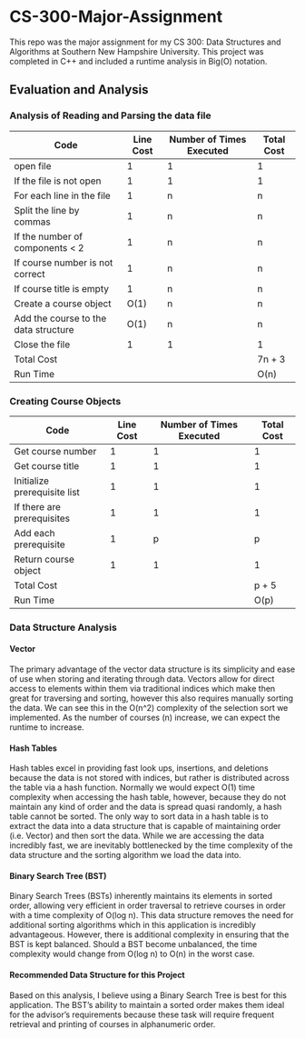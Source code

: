 # CS-300-Major-Assignment

This repo was the major assignment for my CS 300: Data Structures and Algorithms at Southern New Hampshire University. This project was completed in C++ and included a runtime analysis in Big(O) notation.

## Evaluation and Analysis

### Analysis of Reading and Parsing the data file

| Code  | Line Cost | Number of Times Executed | Total Cost |
| ------------- | ------------- | ------------- | ------------- |
| open file | 1 | 1 | 1 |
| If the file is not open | 1 | 1 | 1 |
| For each line in the file | 1 | n | n |
| Split the line by commas | 1 | n | n |
| If the number of components < 2 | 1 | n | n |
| If course number is not correct | 1 | n | n |
| If course title is empty | 1 | n | n |
| Create a course object | O(1) | n | n |
| Add the course to the data structure | O(1) | n | n |
| Close the file | 1 | 1 | 1 |
| Total Cost | | | 7n + 3 |
| Run Time | | | O(n) |

### Creating Course Objects

| Code  | Line Cost | Number of Times Executed | Total Cost |
| ------------- | ------------- | ------------- | ------------- |
| Get course number | 1 | 1 | 1 |
| Get course title | 1 | 1 | 1 |
| Initialize prerequisite list | 1 | 1 | 1 |
| If there are prerequisites | 1 | 1 | 1 |
| Add each prerequisite | 1 | p | p |
| Return course object | 1 | 1 | 1 |
| Total Cost | | | p + 5 |
| Run Time | | | O(p) |

### Data Structure Analysis

#### Vector
The primary advantage of the vector data structure is its simplicity and ease of use when storing and iterating through data. Vectors allow for direct access to elements within them via traditional indices which make then great for traversing and sorting, however this also requires manually sorting the data. We can see this in the O(n^2) complexity of the selection sort we implemented. As the number of courses (n) increase, we can expect the runtime to increase.

#### Hash Tables
Hash tables excel in providing fast look ups, insertions, and deletions because the data is not stored with indices, but rather is distributed across the table via a hash function. Normally we would expect O(1) time complexity when accessing the hash table, however, because they do not maintain any kind of order and the data is spread quasi randomly, a hash table cannot be sorted. The only way to sort data in a hash table is to extract the data into a data structure that is capable of maintaining order (i.e. Vector) and then sort the data. While we are accessing the data incredibly fast, we are inevitably bottlenecked by the time complexity of the data structure and the sorting algorithm we load the data into. 

#### Binary Search Tree (BST)
Binary Search Trees (BSTs) inherently maintains its elements in sorted order, allowing very efficient in order traversal to retrieve courses in order with a time complexity of O(log n). This data structure removes the need for additional sorting algorithms which in this application is incredibly advantageous. However, there is additional complexity in ensuring that the BST is kept balanced. Should a BST become unbalanced, the time complexity would change from O(log n) to O(n) in the worst case. 

#### Recommended Data Structure for this Project
Based on this analysis, I believe using a Binary Search Tree is best for this application. The BST’s ability to maintain a sorted order makes them ideal for the advisor’s requirements because these task will require frequent retrieval and printing of courses in alphanumeric order. 








